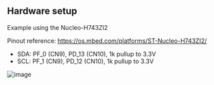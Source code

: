 ## Hardware setup

Example using the Nucleo-H743ZI2

Pinout reference: https://os.mbed.com/platforms/ST-Nucleo-H743ZI2/

- SDA: PF_0 (CN9), PD_13 (CN10), 1k pullup to 3.3V
- SCL: PF_1 (CN9), PD_12 (CN10), 1k pullup to 3.3V

![image](https://github.com/agausmann/mbed-i2c-stall-repro/assets/6611767/0af07bb6-270d-42f2-b7b7-af892ac1cc13)
